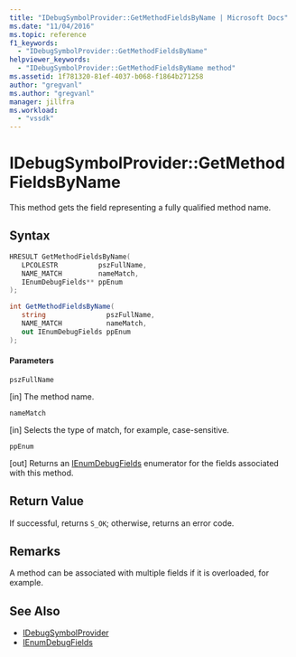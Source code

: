 ```yaml
---
title: "IDebugSymbolProvider::GetMethodFieldsByName | Microsoft Docs"
ms.date: "11/04/2016"
ms.topic: reference
f1_keywords:
  - "IDebugSymbolProvider::GetMethodFieldsByName"
helpviewer_keywords:
  - "IDebugSymbolProvider::GetMethodFieldsByName method"
ms.assetid: 1f781320-81ef-4037-b068-f1864b271258
author: "gregvanl"
ms.author: "gregvanl"
manager: jillfra
ms.workload:
  - "vssdk"
---
```

# IDebugSymbolProvider::GetMethodFieldsByName
This method gets the field representing a fully qualified method name.

## Syntax

```cpp
HRESULT GetMethodFieldsByName( 
   LPCOLESTR          pszFullName,
   NAME_MATCH         nameMatch,
   IEnumDebugFields** ppEnum
);
```

```csharp
int GetMethodFieldsByName(
   string               pszFullName,
   NAME_MATCH           nameMatch,
   out IEnumDebugFields ppEnum
);
```

#### Parameters
 `pszFullName`

 [in] The method name.

 `nameMatch`

 [in] Selects the type of match, for example, case-sensitive.

 `ppEnum`

 [out] Returns an [IEnumDebugFields](../../../extensibility/debugger/reference/ienumdebugfields.md) enumerator for the fields associated with this method.

## Return Value
 If successful, returns `S_OK`; otherwise, returns an error code.

## Remarks
 A method can be associated with multiple fields if it is overloaded, for example.

## See Also
- [IDebugSymbolProvider](../../../extensibility/debugger/reference/idebugsymbolprovider.md)
- [IEnumDebugFields](../../../extensibility/debugger/reference/ienumdebugfields.md)